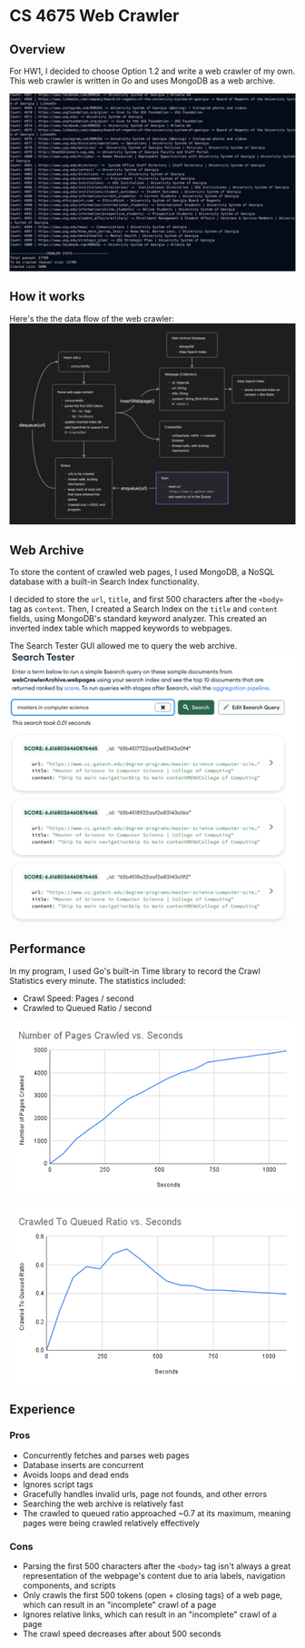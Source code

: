 # CS 4675 Web Crawler

## Overview
For HW1, I decided to choose Option 1.2 and write a web crawler of my own. This web crawler is written in Go and uses MongoDB as a web archive.

![Command Line Output](https://github.com/afazio1/web-crawler/blob/main/images/cmd-ui.png)
## How it works
Here's the the data flow of the web crawler:
![Web Crawler Diagram](https://github.com/afazio1/web-crawler/blob/main/images/web-crawler-diagram.png)

## Web Archive
To store the content of crawled web pages, I used MongoDB, a NoSQL database with a built-in Search Index functionality. 

I decided to store the `url`, `title`, and first 500 characters after the `<body>` tag as `content`. Then, I created a Search Index on the `title` and `content` fields, using MongoDB's standard keyword analyzer. This created an inverted index table which mapped keywords to webpages. 

The Search Tester GUI allowed me to query the web archive.
![Searching for master's in computer science](https://github.com/afazio1/web-crawler/blob/main/images/web-archive.png)

## Performance
In my program, I used Go's built-in Time library to record the Crawl Statistics every minute. The statistics included:
- Crawl Speed: Pages / second
- Crawled to Queued Ratio / second

![Crawl speed graph](https://github.com/afazio1/web-crawler/blob/main/images/crawl-speed-graph.png)

![Crawl ratio graph](https://github.com/afazio1/web-crawler/blob/main/images/crawl-ratio-graph.png)
## Experience

### Pros
- Concurrently fetches and parses web pages
- Database inserts are concurrent
- Avoids loops and dead ends
- Ignores script tags
- Gracefully handles invalid urls, page not founds, and other errors
- Searching the web archive is relatively fast
- The crawled to queued ratio approached ~0.7 at its maximum, meaning pages were being crawled relatively effectively
### Cons
- Parsing the first 500 characters after the `<body>` tag isn't always a great representation of the webpage's content due to aria labels, navigation components, and scripts
- Only crawls the first 500 tokens (open + closing tags) of a web page, which can result in an "incomplete" crawl of a page
- Ignores relative links, which can result in an "incomplete" crawl of a page
- The crawl speed decreases after about 500 seconds
